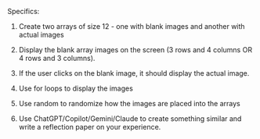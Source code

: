 Specifics:

1. Create two arrays of size 12 - one with blank images and another with actual images
2. Display the blank array images on the screen (3 rows and 4 columns OR 4 rows and 3 columns).
3. If the user clicks on the blank image, it should display the actual image.
4. Use for loops to display the images
5. Use random to randomize how the images are placed into the arrays

6. Use ChatGPT/Copilot/Gemini/Claude to create something similar and write a reflection paper on your experience.